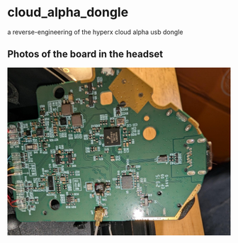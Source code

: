 # cloud_alpha_dongle
a reverse-engineering of the hyperx cloud alpha usb dongle

## Photos of the board in the headset
![alt text](https://github.com/schoolo/cloud_alpha_dongle/blob/main/img/signal-2025-02-19-092243.jpeg?raw=true)
